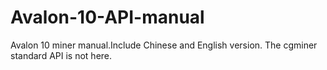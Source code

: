 # Avalon-10-API-manual
Avalon 10 miner manual.Include Chinese and English version. The cgminer standard API is not here.
